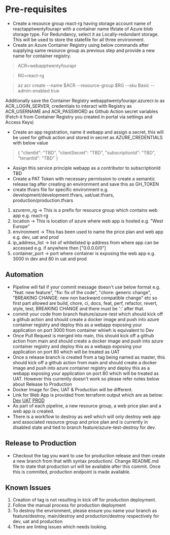 # Pre-requisites
- Create a resource group react-rg having storage account name of reactapptwentyfourapr with a container name tfstate of Azure blob storage type. For Redundancy, select it as Locally-redundant storage. This will be used to store the statefile for all three environment.
- Create an Azure Container Registry using below commands after supplying same resource group as previous step and provide a new name for container registry.

>ACR=webapptwentyfourapr

>RG=react-rg

>az acr create --name $ACR --resource-group $RG --sku Basic --admin-enabled true

Additionally save the Container Registry webapptwentyfourapr.azurecr.io as ACR_LOGIN_SERVER, credentials to interact with Registry as ACR_USERNAME and ACR_PASSWORD as Github Action secret variables (Fetch it from Container Registry you created in portal via settings and Access Keys)

- Create an app registration, name it webapp and assign a secret, this will be used for github action and stored in secret as AZURE_CREDENTIALS with below value

>{
>    "clientId": "TBD",
>    "clientSecret": "TBD",
>    "subscriptionId": "TBD",
>    "tenantId": "TBD"
>}
- Assign this service principle webapp as a contributor to subscriptionId TBD
- Create a PAT Token with necessary permission to create a semantic release tag after creating an environment and save this as GH_TOKEN
- create tfvars file for specific environment e.g. development/development.tfvars, uat/uat.tfvars, production/production.tfvars
1. azurerm_rg -> This is a prefix for resource group which contains web app e.g. react-rg
2. location -> This is location of azure where web app is hosted  e.g. "West Europe"
3. environment -> This has been used to name the price plan and web app e.g. dev, uat and prod
4. ip_address_list -> list of whitelisted ip address from where app can be accessed e.g. if anywhere then ["0.0.0.0/0"]
5. container_port -> port where container is exposing the web app e.g. 3000 in dev and 80 in uat and prod

## Automation 
- Pipeline will fail if your commit message doesn't use below format e.g. "feat: new feature", "fix: fix of the code", "chore: generic change", "BREAKING CHANGE: new non backward compatible change" etc so first part allowed are build, chore, ci, docs, feat, perf, refactor, revert, style, test, BREAKING CHANGE and there must be ':' after that. 
- commit your code from branch feature/azure-test which should kick off a github action and should create a docker image and push into azure container registry and deploy this as a webapp exposing your application on port 3000 from container whiwh is equivalent to Dev
- Once Pull Request is merged into main, this should kick off a github action from main and should create a docker image and push into azure container registry and deploy this as a webapp exposing your application on port 80 which will be treated as UAT
- Once a release branch is created from a tag being named as master, this should kick off a github action from main and should create a docker image and push into azure container registry and deploy this as a webapp exposing your application on port 80 which will be treated as UAT. However this currently doesn't work so please refer notes below about Release to Production
- Docker Image for Dev, UAT & Production will be different. 
- Link for Web App is provided from terraform output which are as below:
[Dev](https://react-container-app-a8fe9912f05b239a-dev.azurewebsites.net)
[UAT](https://react-container-app-2591d109a443d2c3-uat.azurewebsites.net)
[PROD](https://react-container-app-599bfb95f76fa8b8-prod.azurewebsites.net)
- As part of each pipeline, a new resource group, a web price plan and a web app is created. 
- There is a workflow to destroy as well which will only destroy web app and associated resource group and price plan and is currently in disabled state and tied to branch feature/azure-test-destroy for dev.
## Release to Production
- Checkout the tag you want to use for production release and then create a new branch from that with syntax production/<descriptivetext>. Change README.md file to state that production url will be available after this commit. Once this is commited, production endpoint is made available. 
## Known Issues
1. Creation of tag is not resulting in kick off for production deployment. 
2. Follow the manual process for production deployment
3. To destroy the envrionment, please ensure you name your branch as feature/destroy, main/destroy and production/destroy respectively for dev, uat and production
4. There are linting issues which needs looking.